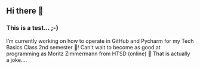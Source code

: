 ## Hi there 👋
### This is a test... ;-)

I’m currently working on how to operate in GitHub and Pycharm for my Tech Basics Class 2nd semester 🚀! 
Can't wait to become as good at programming as Moritz Zimmermann from HTSD (online) 💊 
That is actually a joke.... 

<!--


<!--
**aleksandramrozek/aleksandramrozek** is a ✨ _special_ ✨ repository because its `README.md` (this file) appears on your GitHub profile.

Here are some ideas to get you started:

- 🔭 I’m currently working on ... learning this programme!
- 🌱 I’m currently learning ... how to operate in PyCharm and GitHub
- 👯 I’m looking to collaborate on ... 
- 🤔 I’m looking for help with ...
- 💬 Ask me about ...
- 📫 How to reach me: ...
- 😄 Pronouns: ...
- ⚡ Fun fact: ...
-->

